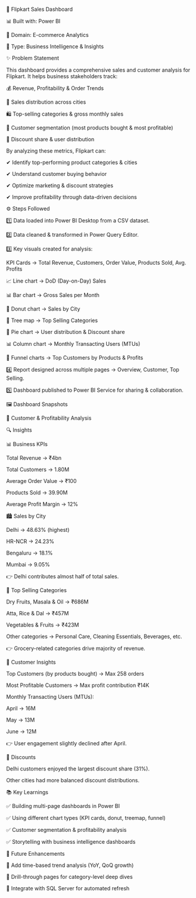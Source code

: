 🛒 Flipkart Sales Dashboard

📊 Built with: Power BI

📂 Domain: E-commerce Analytics

🔗 Type: Business Intelligence & Insights

✨ Problem Statement

This dashboard provides a comprehensive sales and customer analysis for Flipkart. It helps business stakeholders track:

💰 Revenue, Profitability & Order Trends

📍 Sales distribution across cities

🛍️ Top-selling categories & gross monthly sales

👤 Customer segmentation (most products bought & most profitable)

🎁 Discount share & user distribution

By analyzing these metrics, Flipkart can:

✔ Identify top-performing product categories & cities

✔ Understand customer buying behavior

✔ Optimize marketing & discount strategies

✔ Improve profitability through data-driven decisions

⚙️ Steps Followed

1️⃣ Data loaded into Power BI Desktop from a CSV dataset.

2️⃣ Data cleaned & transformed in Power Query Editor.

3️⃣ Key visuals created for analysis:

KPI Cards → Total Revenue, Customers, Order Value, Products Sold, Avg. Profits

📈 Line chart → DoD (Day-on-Day) Sales

📊 Bar chart → Gross Sales per Month

🍩 Donut chart → Sales by City

🌳 Tree map → Top Selling Categories

🥧 Pie chart → User distribution & Discount share

📊 Column chart → Monthly Transacting Users (MTUs)

🔻 Funnel charts → Top Customers by Products & Profits

4️⃣ Report designed across multiple pages → Overview, Customer, Top Selling.

5️⃣ Dashboard published to Power BI Service for sharing & collaboration.

🖼️ Dashboard Snapshots


👥 Customer & Profitability Analysis

🔍 Insights

📊 Business KPIs

Total Revenue → ₹4bn

Total Customers → 1.80M

Average Order Value → ₹100

Products Sold → 39.90M

Average Profit Margin → 12%

🏙️ Sales by City

Delhi → 48.63% (highest)

HR-NCR → 24.23%

Bengaluru → 18.1%

Mumbai → 9.05%

👉 Delhi contributes almost half of total sales.

🛒 Top Selling Categories

Dry Fruits, Masala & Oil → ₹686M

Atta, Rice & Dal → ₹457M

Vegetables & Fruits → ₹423M

Other categories → Personal Care, Cleaning Essentials, Beverages, etc.

👉 Grocery-related categories drive majority of revenue.

👥 Customer Insights

Top Customers (by products bought) → Max 258 orders

Most Profitable Customers → Max profit contribution ₹14K

Monthly Transacting Users (MTUs):

April → 16M

May → 13M

June → 12M

👉 User engagement slightly declined after April.

🎁 Discounts

Delhi customers enjoyed the largest discount share (31%).

Other cities had more balanced discount distributions.

📚 Key Learnings

✅ Building multi-page dashboards in Power BI

✅ Using different chart types (KPI cards, donut, treemap, funnel)

✅ Customer segmentation & profitability analysis

✅ Storytelling with business intelligence dashboards

🚀 Future Enhancements

🔹 Add time-based trend analysis (YoY, QoQ growth)

🔹 Drill-through pages for category-level deep dives

🔹 Integrate with SQL Server for automated refresh
